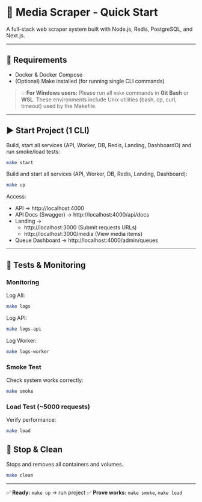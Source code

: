 # 🚀 Media Scraper - Quick Start

A full-stack web scraper system built with Node.js, Redis, PostgreSQL, and Next.js.

---

## 🧱 Requirements

- Docker & Docker Compose
- (Optional) Make installed (for running single CLI commands)

> 💡 **For Windows users:**
> Please run all `make` commands in **Git Bash** or **WSL**.
> These environments include Unix utilities (bash, cp, curl, timeout) used by the Makefile.

---

## ▶️ Start Project (1 CLI)

Build, start all services (API, Worker, DB, Redis, Landing, DashboardO) and run smoke/load tests:

```bash
make start
```

Build and start all services (API, Worker, DB, Redis, Landing, Dashboard):

```bash
make up
```

Access:

- API → http://localhost:4000
- API Docs (Swagger) → http://localhost:4000/api/docs
- Landing →
  - http://localhost:3000 (Submit requests URLs)
  - http://localhost:3000/media (View media items)
- Queue Dashboard → http://localhost:4000/admin/queues

---

## 🧪 Tests & Monitoring

### Monitoring

Log All:

```bash
make logs
```

Log API:

```bash
make logs-api
```

Log Worker:

```bash
make logs-worker
```

### Smoke Test

Check system works correctly:

```bash
make smoke
```

### Load Test (~5000 requests)

Verify performance:

```bash
make load
```

## 🧹 Stop & Clean

Stops and removes all containers and volumes.

```bash
make clean
```

---

✅ **Ready:** `make up` → run project
✅ **Prove works:** `make smoke`, `make load`

